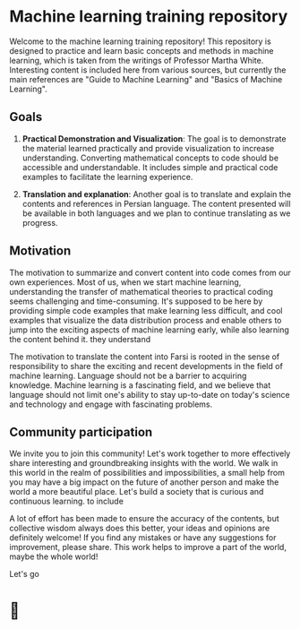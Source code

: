 # Machine learning training repository

Welcome to the machine learning training repository! This repository is designed to practice and learn basic concepts and methods in machine learning, which is taken from the writings of Professor Martha White. Interesting content is included here from various sources, but currently the main references are "Guide to Machine Learning" and "Basics of Machine Learning".

## Goals

1. **Practical Demonstration and Visualization**: The goal is to demonstrate the material learned practically and provide visualization to increase understanding. Converting mathematical concepts to code should be accessible and understandable. It includes simple and practical code examples to facilitate the learning experience.

2. **Translation and explanation**: Another goal is to translate and explain the contents and references in Persian language. The content presented will be available in both languages and we plan to continue translating as we progress.

## Motivation

The motivation to summarize and convert content into code comes from our own experiences. Most of us, when we start machine learning, understanding the transfer of mathematical theories to practical coding seems challenging and time-consuming. It's supposed to be here by providing simple code examples that make learning less difficult, and cool examples that visualize the data distribution process and enable others to jump into the exciting aspects of machine learning early, while also learning the content behind it. they understand

The motivation to translate the content into Farsi is rooted in the sense of responsibility to share the exciting and recent developments in the field of machine learning. Language should not be a barrier to acquiring knowledge. Machine learning is a fascinating field, and we believe that language should not limit one's ability to stay up-to-date on today's science and technology and engage with fascinating problems.

## Community participation

We invite you to join this community! Let's work together to more effectively share interesting and groundbreaking insights with the world. We walk in this world in the realm of possibilities and impossibilities, a small help from you may have a big impact on the future of another person and make the world a more beautiful place. Let's build a society that is curious and continuous learning. to include

A lot of effort has been made to ensure the accuracy of the contents, but collective wisdom always does this better, your ideas and opinions are definitely welcome! If you find any mistakes or have any suggestions for improvement, please share. This work helps to improve a part of the world, maybe the whole world!


Let's go
# 🚀
